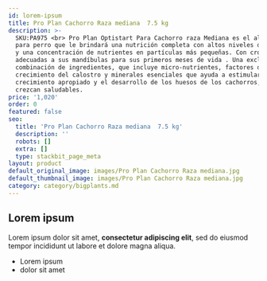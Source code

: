 ```yaml
---
id: lorem-ipsum
title: Pro Plan Cachorro Raza mediana  7.5 kg
description: >-
  SKU:PA975 <br> Pro Plan Optistart Para Cachorro raza Mediana es el alimento
  para perro que le brindará una nutrición completa con altos niveles de energía
  y una concentración de nutrientes en partículas más pequeñas. Con croquetas
  adecuadas a sus mandíbulas para sus primeros meses de vida . Una exclusiva
  combinación de ingredientes, que incluye micro-nutrientes, factores de
  crecimiento del calostro y minerales esenciales que ayuda a estimular el
  crecimiento apropiado y el desarrollo de los huesos de los cachorros, para que
  crezcan saludables.
price: '1,020'
order: 0
featured: false
seo:
  title: 'Pro Plan Cachorro Raza mediana  7.5 kg'
  description: ''
  robots: []
  extra: []
  type: stackbit_page_meta
layout: product
default_original_image: images/Pro Plan Cachorro Raza mediana.jpg
default_thumbnail_image: images/Pro Plan Cachorro Raza mediana.jpg
category: category/bigplants.md
---
```

## Lorem ipsum

Lorem ipsum dolor sit amet, **consectetur adipiscing elit**, sed do eiusmod tempor incididunt ut labore et dolore magna aliqua.

- Lorem ipsum
- dolor sit amet